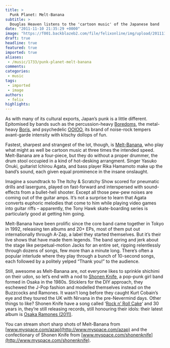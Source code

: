 ```yaml
---
title: >
  Punk Planet: Melt-Banana
subtitle: >
  Douglas Heaven listens to the 'cartoon music' of the Japanese band
date: "2011-11-10 21:35:29 +0000"
image: "https://f001.backblazeb2.com/file/felixonline/img/upload/201111102135-felix-mb_1.jpg"
draft: true
headline: true
featured: true
imported: true
aliases:
 - /music/1733/punk-planet-melt-banana
comments:
categories:
 - music
tags:
 - imported
 - image
authors:
 - felix
highlights:
---
```


As with many of its cultural exports, Japan’s punk is a little different. Epitomised by bands such as the percussion-heavy [Boredoms](http://www.youtube.com/watch?v=ZOxCwert9lA), the metal-heavy [Boris](http://www.youtube.com/watch?v=t_GgowniQWk), and psychedelic [OOIOO](http://www.youtube.com/watch?v=BJ1FLn7T448), its brand of noise-rock tempers avant-garde intensity with kitschy dollops of fun.

Fastest, sharpest and strangest of the lot, though, is [Melt-Banana](http://www.myspace.com/azap), who play what might as well be cartoon music at three times the intended speed. Melt-Banana are a four-piece, but they do without a proper drummer, the drum stool occupied in a kind of hot-desking arrangment. Singer Yasuko Onuki, guitarist Ichirou Agata, and bass player Rika Hamamoto make up the band’s sound, each given equal prominence in the insane onslaught.

Imagine a soundtrack to The Itchy & Scratchy Show scored for pneumatic drills and laserguns, played on fast-forward and interspersed with sound-effects from a bullet-hell shooter. Except all those pew-pew noises are coming out of the guitar amps. It’s not a surprise to learn that Agata converts euphoric melodies that come to him while playing video games into guitar riffs – apparently, the Tony Hawk skate-boarding series is particularly good at getting him going.

Melt-Banana have been prolific since the core band came together in Tokyo in 1992, releasing ten albums and 20+ EPs, most of them put out internationally through A-Zap, a label they started themselves. But it’s their live shows that have made them legends. The band spring and jerk about the stage like perpetual-motion Jacks for an entire set, ripping relentlessly through dozens of songs, few more than a minute long. There’s often a popular interlude where they play through a bunch of 10-second songs, each followed by a politely yelped “Thank you!” to the audience.

Still, awesome as Melt-Banana are, not everyone likes to sprinkle shichimi on their udon, so let’s end with a nod to [Shonen Knife](http://shonenknife.com/), a pop-punk girl band formed in Osaka in the 1980s. Sticklers for the DIY approach, they eschewed the J-Pop fashion and modelled themselves instead on the Buzzcocks and Ramones. It wasn’t long before they caught Kurt Cobain’s eye and they toured the UK with Nirvana in the pre-Nevermind days. Other things to like? Shonen Knife have a song called ‘[Rock n’ Roll Cake](http://www.youtube.com/watch?v=MngYx3FSaec)’ and 30 years in, they’re still releasing records, still honouring their idols: their latest album is [Osaka Ramones (2011)](http://www.youtube.com/watch?v=5nhwVfEaZtg).

You can stream short sharp shots of Melt-Banana from [www.myspace.com/azap](http://www.myspace.com/azap) and the confectionary of Shonen Knife from [www.myspace.com/shonenknife](http://www.myspace.com/shonenknife).
